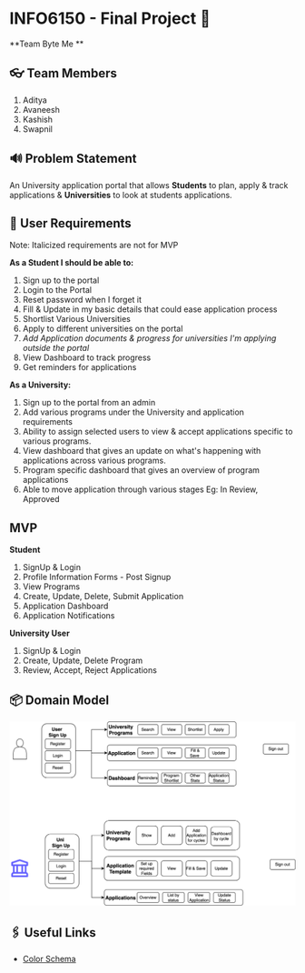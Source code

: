 # INFO6150 - Final Project 🚀

**Team Byte Me **

## 👓 Team Members

1. Aditya
2. Avaneesh
3. Kashish
4. Swapnil

## 🔊 Problem Statement

An University application portal that allows **Students** to plan, apply & track applications & **Universities** to look at students applications.

## 📜 User Requirements

Note: Italicized requirements are not for MVP

**As a Student I should be able to:**

1. Sign up to the portal
2. Login to the Portal
3. Reset password when I forget it
4. Fill & Update in my basic details that could ease application process
5. Shortlist Various Universities
6. Apply to different universities on the portal
7. _Add Application documents & progress for universities I'm applying outside the portal_
8. View Dashboard to track progress
9. Get reminders for applications

**As a University:**

1. Sign up to the portal from an admin
2. Add various programs under the University and application requirements
3. Ability to assign selected users to view & accept applications specific to various programs.
4. View dashboard that gives an update on what's happening with applications across various programs.
5. Program specific dashboard that gives an overview of program applications
6. Able to move application through various stages Eg: In Review, Approved

## MVP

**Student**

1. SignUp & Login
2. Profile Information Forms - Post Signup
3. View Programs
4. Create, Update, Delete, Submit Application
5. Application Dashboard
6. Application Notifications

**University User**

1. SignUp & Login
2. Create, Update, Delete Program
3. Review, Accept, Reject Applications

## 📦 Domain Model

![Domain Diagram](Domain.png)

## 🖇️ Useful Links

- [Color Schema](https://colorkit.co/color-palette-generator/e6a900-ffbc00-b38400-ffeebf-ffde80/)
